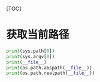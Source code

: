 [TOC]

# 获取当前路径

```python
print(sys.path[0])
print(sys.argv[0])
print(__file__)
print(os.path.abspath(__file__))
print(os.path.realpath(__file__))
```
